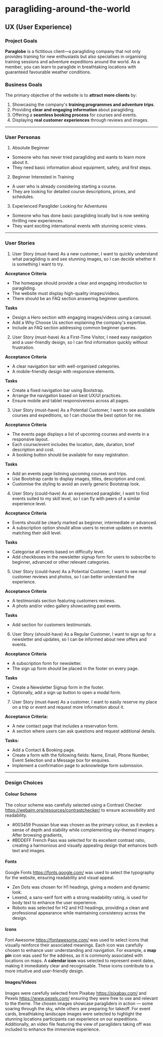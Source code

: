 # paragliding-around-the-world

## UX (User Experience)

### Project Goals
**Paraglobe** is a fictitious client—a paragliding company that not only provides training for new enthusiasts but also specialises in organising training sessions and adventure expeditions around the world. As a member, you can learn to paraglide in breathtaking locations with guaranteed favourable weather conditions.

### Business Goals
The primary objective of the website is to **attract more clients** by:
1. Showcasing the company's **training programmes and adventure trips**.
2. Providing **clear and engaging information** about paragliding.
3. Offering a **seamless booking process** for courses and events.
4. Displaying **real customer experiences** through reviews and images.

---

### User Personas
1. Absolute Beginner
- Someone who has never tried paragliding and wants to learn more about it.
- They need basic information about equipment, safety, and first steps.

2. Beginner Interested in Training
- A user who is already considering starting a course.
- They are looking for detailed course descriptions, prices, and schedules.

3. Experienced Paraglider Looking for Adventures
- Someone who has done basic paragliding locally but is now seeking thrilling new experiences.
- They want exciting international events with stunning scenic views.

---
### User Stories

1. User Story (must-have)
As a new customer, I want to quickly understand what paragliding is and see stunning images, so I can decide whether it is something I want to try.

**Acceptance Criteria**
- The homepage should provide a clear and engaging introduction to paragliding.
- The website must display high-quality images/videos.
- There should be an FAQ section answering beginner questions.

**Tasks**
- Design a Hero section with engaging images/videos using a carousel.
- Add a Why Choose Us section explaining the company's expertise.
- Include an FAQ section addressing common beginner queries.

2. User Story (must-have)
As a First-Time Visitor, I need easy navigation and a user-friendly design, so I can find information quickly without frustration.

**Acceptance Criteria**
- A clear navigation bar with well-organised categories.
- A mobile-friendly design with responsive elements.

**Tasks**
- Create a fixed navigation bar using Bootstrap.
- Arrange the navigation based on best UX/UI practices.
- Ensure mobile and tablet responsiveness across all pages.

3. User Story (must-have)
As a Potential Customer, I want to see available courses and expeditions, so I can choose the best option for me.

**Acceptance Criteria**
- The events page displays a list of upcoming courses and events in a responsive layout.
- Each course/event includes the location, date, duration, brief description and cost.
- A booking button should be available for easy registration.

**Tasks**
- Add an events page listining upcoming courses and trips.
- Use Bootstrap cards to display images, titles, description and cost.
- Customise the styling to avoid an overly generic Bootstrap look.

4. User Story (could-have)
As an experienced paraglider, I want to find events suited to my skill level, so I can fly with peers of a similar experience level.

**Acceptance Criteria**
- Events should be clearly marked as beginner, intermediate or advanced.
- A subscription option should allow users to receive updates on events matching their skill level.

**Tasks**
- Categorise all events based on difficulty level.
- Add checkboxes in the newsletter signup form for users to subscribe to beginner, advanced or other relevant categories.

5. User Story (could-have)
As  a Potential Customer, I want to see real customer reviews and photos, so I can better understand the experience.

**Acceptance Criteria**
- A testimonials section featuring customers reviews.
- A photo and/or video gallery showcasting past events.

**Tasks**
- Add section for customers testimonials.

6. User Story (should-have)
As a Regular Customer, I want to sign up for a newsletter and updates, so I can be informed about new offers and events.

**Acceptance Criteria**
- A subscription form for newsletter.
- The sign up form should be placed in the footer on every page.

**Tasks**
- Create a Newsletter Signup form in the footer.
- Optionally, add a sign up button to open a modal form.

7. User Story (must-have)
As a customer, I want to easily reserve my place on a trip or event and request more information about it.

**Acceptance Criteria:**
- A new contact page that includes a reservation form.
- A section where users can ask questions and request additional details.

**Tasks:**
- Add a Contact & Booking page.
- Create a form with the following fields: Name, Email, Phone Number, Event Selection and a Message box for enquires.
- Implement a confirmation page to acknowledge form submission.

---
### Design Choices

#### Colour Scheme
The colour scheme was carefully selected using a Contrast Checker https://webaim.org/resources/contrastchecker/ to ensure accessibility and readability.
- #003459 Prussian blue was chosen as the primary colour, as it evokes a sense of depth and stability while complementing sky-themed imagery. After browsing gradients,
- #BDDEFF French Pass was selected for its excellent contrast ratio, creating a harmonious and visually appealing design that enhances both text and images.

#### Fonts
Google Fonts https://fonts.google.com/ was used to select the typography for the website, ensuring readability and visual appeal. 
- Zen Dots was chosen for H1 headings, giving a modern and dynamic look.
- Lexend, a sans-serif font with a strong readability rating, is used for body text to enhance the user experience. 
- Roboto was selected for H2 and H3 headings, providing a clean and professional appearance while maintaining consistency across the design.

#### Icons
Font Awesome https://fontawesome.com/ was used to select icons that visually reinforce their associated meanings. Each icon was carefully chosen to enhance user understanding and navigation. For example, a **map pin** icon was used for the address, as it is commonly associated with locations on maps. A **calendar icon** was selected to represent event dates, making it immediately clear and recognisable. These icons contribute to a more intuitive and user-friendly design.

#### Images/Videos
Images were carefully selected from Pixabay https://pixabay.com/ and Pexels https://www.pexels.com/ ensuring they were free to use and relevant to the theme. The chosen images showcase paragliders in action — some soaring through the sky, while others are preparing for takeoff. For event cards, breathtaking landscape images were selected to highlight the stunning locations participants can experience on our expeditions. Additionally, an video file featuring the view of paragliders taking off was included to enhance the immersive experience.